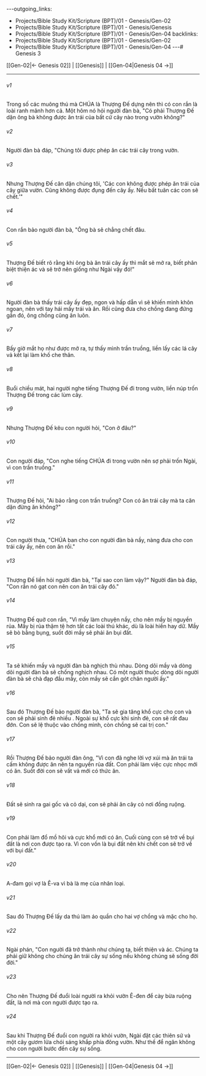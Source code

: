 ---outgoing_links:
  - Projects/Bible Study Kit/Scripture (BPT)/01 - Genesis/Gen-02
  - Projects/Bible Study Kit/Scripture (BPT)/01 - Genesis/Genesis
  - Projects/Bible Study Kit/Scripture (BPT)/01 - Genesis/Gen-04
backlinks:
  - Projects/Bible Study Kit/Scripture (BPT)/01 - Genesis/Gen-02
  - Projects/Bible Study Kit/Scripture (BPT)/01 - Genesis/Gen-04
---# Genesis 3

[[Gen-02|← Genesis 02]] | [[Genesis]] | [[Gen-04|Genesis 04 →]]
***



###### v1 
Trong số các muông thú mà CHÚA là Thượng Đế dựng nên thì có con rắn là loài ranh mãnh hơn cả. Một hôm nó hỏi người đàn bà, "Có phải Thượng Đế dặn ông bà không được ăn trái của bất cứ cây nào trong vườn không?" 

###### v2 
Người đàn bà đáp, "Chúng tôi được phép ăn các trái cây trong vườn. 

###### v3 
Nhưng Thượng Đế căn dặn chúng tôi, 'Các con không được phép ăn trái của cây giữa vườn. Cũng không được đụng đến cây ấy. Nếu bất tuân các con sẽ chết.'" 

###### v4 
Con rắn bảo người đàn bà, "Ông bà sẽ chẳng chết đâu. 

###### v5 
Thượng Đế biết rõ rằng khi ông bà ăn trái cây ấy thì mắt sẽ mở ra, biết phân biệt thiện ác và sẽ trở nên giống như Ngài vậy đó!" 

###### v6 
Người đàn bà thấy trái cây ấy đẹp, ngon và hấp dẫn vì sẽ khiến mình khôn ngoan, nên với tay hái mấy trái và ăn. Rồi cũng đưa cho chồng đang đứng gần đó, ông chồng cũng ăn luôn. 

###### v7 
Bấy giờ mắt họ như được mở ra, tự thấy mình trần truồng, liền lấy các lá cây vả kết lại làm khố che thân. 

###### v8 
Buổi chiều mát, hai người nghe tiếng Thượng Đế đi trong vườn, liền núp trốn Thượng Đế trong các lùm cây. 

###### v9 
Nhưng Thượng Đế kêu con người hỏi, "Con ở đâu?" 

###### v10 
Con người đáp, "Con nghe tiếng CHÚA đi trong vườn nên sợ phải trốn Ngài, vì con trần truồng." 

###### v11 
Thượng Đế hỏi, "Ai bảo rằng con trần truồng? Con có ăn trái cây mà ta căn dặn đừng ăn không?" 

###### v12 
Con người thưa, "CHÚA ban cho con người đàn bà nầy, nàng đưa cho con trái cây ấy, nên con ăn rồi." 

###### v13 
Thượng Đế liền hỏi người đàn bà, "Tại sao con làm vậy?" Người đàn bà đáp, "Con rắn nó gạt con nên con ăn trái cây đó." 

###### v14 
Thượng Đế quở con rắn, "Vì mầy làm chuyện nầy, cho nên mầy bị nguyền rủa. Mầy bị rủa thậm tệ hơn tất các loài thú khác, dù là loài hiền hay dữ. Mầy sẽ bò bằng bụng, suốt đời mầy sẽ phải ăn bụi đất. 

###### v15 
Ta sẽ khiến mầy và người đàn bà nghịch thù nhau. Dòng dõi mầy và dòng dõi người đàn bà sẽ chống nghịch nhau. Có một người thuộc dòng dõi người đàn bà sẽ chà đạp đầu mầy, còn mầy sẽ cắn gót chân người ấy." 

###### v16 
Sau đó Thượng Đế bảo người đàn bà, "Ta sẽ gia tăng khổ cực cho con và con sẽ phải sinh đẻ nhiều . Ngoài sự khổ cực khi sinh đẻ, con sẽ rất đau đớn. Con sẽ lệ thuộc vào chồng mình, còn chồng sẽ cai trị con." 

###### v17 
Rồi Thượng Đế bảo người đàn ông, "Vì con đã nghe lời vợ xúi mà ăn trái ta cấm không được ăn nên ta nguyền rủa đất. Con phải làm việc cực nhọc mới có ăn. Suốt đời con sẽ vất vả mới có thức ăn. 

###### v18 
Đất sẽ sinh ra gai gốc và cỏ dại, con sẽ phải ăn cây cỏ nơi đồng ruộng. 

###### v19 
Con phải làm đổ mồ hôi và cực khổ mới có ăn. Cuối cùng con sẽ trở về bụi đất là nơi con được tạo ra. Vì con vốn là bụi đất nên khi chết con sẽ trở về với bụi đất." 

###### v20 
A-đam gọi vợ là Ê-va vì bà là mẹ của nhân loại. 

###### v21 
Sau đó Thượng Đế lấy da thú làm áo quần cho hai vợ chồng và mặc cho họ. 

###### v22 
Ngài phán, "Con người đã trở thành như chúng ta, biết thiện và ác. Chúng ta phải giữ không cho chúng ăn trái cây sự sống nếu không chúng sẽ sống đời đời." 

###### v23 
Cho nên Thượng Đế đuổi loài người ra khỏi vườn Ê-đen để cày bừa ruộng đất, là nơi mà con người được tạo ra. 

###### v24 
Sau khi Thượng Đế đuổi con người ra khỏi vườn, Ngài đặt các thiên sứ và một cây gươm lửa chói sáng khắp phía đông vườn. Như thế để ngăn không cho con người bước đến cây sự sống.

***
[[Gen-02|← Genesis 02]] | [[Genesis]] | [[Gen-04|Genesis 04 →]]
